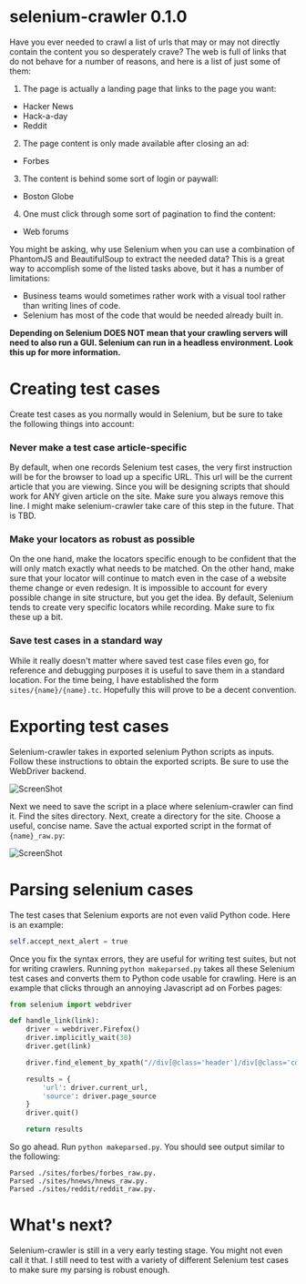 selenium-crawler 0.1.0
======================

Have you ever needed to crawl a list of urls that may or may not directly
contain the content you so desperately crave? The web is full of links that do
not behave for a number of reasons, and here is a list of just some of them:

1. The page is actually a landing page that links to the page you want:
  * Hacker News
  * Hack-a-day
  * Reddit
2. The page content is only made available after closing an ad:
  * Forbes
3. The content is behind some sort of login or paywall:
  * Boston Globe
4. One must click through some sort of pagination to find the content:
  * Web forums

You might be asking, why use Selenium when you can use a combination of
PhantomJS and BeautifulSoup to extract the needed data? This is a great way to
accomplish some of the listed tasks above, but it has a number of limitations:

* Business teams would sometimes rather work with a visual tool rather than
  writing lines of code.
* Selenium has most of the code that would be needed already built in.

**Depending on Selenium DOES NOT mean that your crawling servers will need to
also run a GUI. Selenium can run in a headless environment. Look this up for
more information.**

Creating test cases
===================

Create test cases as you normally would in Selenium, but be sure to take the
following things into account:

### Never make a test case article-specific
By default, when one records Selenium test cases, the very first instruction
will be for the browser to load up a specific URL. This url will be the current
article that you are viewing. Since you will be designing scripts that should
work for ANY given article on the site. Make sure you always remove this line. I
might make selenium-crawler take care of this step in the future. That is TBD.

### Make your locators as robust as possible
On the one hand, make the locators specific enough to be confident that the
will only match exactly what needs to be matched. On the other hand, make sure
that your locator will continue to match even in the case of a website theme
change or even redesign. It is impossible to account for every possible change
in site structure, but you get the idea. By default, Selenium tends to create
very specific locators while recording. Make sure to fix these up a bit.

### Save test cases in a standard way
While it really doesn't matter where saved test case files even go, for
reference and debugging purposes it is useful to save them in a standard
location. For the time being, I have established the form
`sites/{name}/{name}.tc`. Hopefully this will prove to be a decent convention.

Exporting test cases
====================

Selenium-crawler takes in exported selenium Python scripts as inputs. Follow
these instructions to obtain the exported scripts. Be sure to use the WebDriver
backend.

![ScreenShot](https://raw.github.com/cmwslw/selenium-crawler/master/docs/exporting_tc.png)

Next we need to save the script in a place where selenium-crawler can find it.
Find the sites directory. Next, create a directory for the site. Choose a
useful, concise name. Save the actual exported script in the format of
`{name}_raw.py`:

![ScreenShot](https://raw.github.com/cmwslw/selenium-crawler/master/docs/saving_tc.png)

Parsing selenium cases
======================

The test cases that Selenium exports are not even valid Python code. Here is an
example:

```python
self.accept_next_alert = true
```

Once you fix the syntax errors, they are useful for writing test suites, but not
for writing crawlers. Running `python makeparsed.py` takes all these Selenium
test cases and converts them to Python code usable for crawling. Here is an
example that clicks through an annoying Javascript ad on Forbes pages:

```python
from selenium import webdriver

def handle_link(link):
    driver = webdriver.Firefox()
    driver.implicitly_wait(30)
    driver.get(link)

    driver.find_element_by_xpath("//div[@class='header']/div[@class='continue']/a").click()

    results = {
        'url': driver.current_url,
        'source': driver.page_source
    }
    driver.quit()

    return results
```

So go ahead. Run `python makeparsed.py`. You should see output similar to the
following:

```
Parsed ./sites/forbes/forbes_raw.py.
Parsed ./sites/hnews/hnews_raw.py.
Parsed ./sites/reddit/reddit_raw.py.
```

What's next?
============

Selenium-crawler is still in a very early testing stage. You might not even call
it that. I still need to test with a variety of different Selenium test cases to
make sure my parsing is robust enough.

